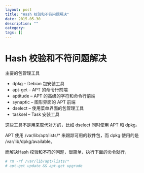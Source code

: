 ```yaml
---
layout: post
title: "Hash 校验和不符问题解决"
date: 2015-05-30
description: ""
category: 
tags: []
---
```


# Hash 校验和不符问题解决

主要的包管理工具
- dpkg      – Debian 包安装工具
- apt-get   – APT 的命令行前端
- aptitude  – APT 的高级的字符和命令行前端
- synaptic  – 图形界面的 APT 前端
- dselect   – 使用菜单界面的包管理工具
- tasksel   – Task 安装工具

这些工具不是用来取代对方的，比如 dselect 同时使用 APT 和 dpkg。

APT 使用 /var/lib/apt/lists/* 来跟踪可用的软件包，而 dpkg 使用的是 /var/lib/dpkg/available。

而解决Hash 校验和不符的问题，很简单，执行下面的命令就行，

```sh
# rm -rf /var/lib/apt/lists/*
# apt-get update && apt-get upgrade 
```
